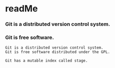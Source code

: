 # readMe

### Git is a distributed version control system.

### Git is free software.

```
Git is a distributed version control system.
Git is free software distributed under the GPL.
```

```
Git has a mutable index called stage.
```